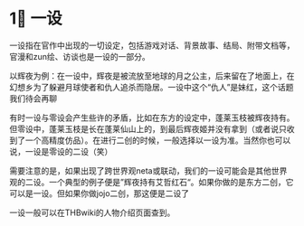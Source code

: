 # 1⃣ 一设

一设指在官作中出现的一切设定，包括游戏对话、背景故事、结局、附带文档等，官漫和zun绘、访谈也是一设的一部分。

以辉夜为例：在一设中，辉夜是被流放至地球的月之公主，后来留在了地面上，在幻想乡为了躲避月球使者和仇人追杀而隐居。一设中这个“仇人”是妹红，这个话题我们待会再聊

有时一设与零设会产生些许的矛盾，比如在东方的设定中，蓬莱玉枝被辉夜持有。但零设中，蓬莱玉枝是长在蓬莱仙山上的，到最后辉夜姬并没有拿到（或者说只收到了一个高精度仿品）。在进行二创的时候，一般选择以一设为准。当然你也可以说，一设是零设的二设（笑）

需要注意的是，如果出现了跨世界观neta或联动，我们的一设可能会是其他世界观的二设。一个典型的例子便是”辉夜持有艾哲红石“。如果你做的是东方二创，它可以是一设。但如果你做jojo二创，那这便是二设了

一设一般可以在THBwiki的人物介绍页面查到。

